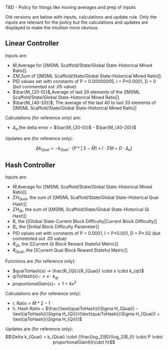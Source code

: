 TBD - Policy for things like moving averages and prep of inputs

Old versions are below with inputs, calculations and update rule. Only the inputs are relevant for the policy but the calculations and updates are displayed to make the intuition more obvious.

## Linear Controller

Inputs are:
- $\bar{M}$,Average for [[MSML Scaffold/State/Global State-Historical Mined Ratio]].
- $\Sigma M$,Sum of [[MSML Scaffold/State/Global State-Historical Mined Ratio]].
- PID values set with constants of P = 0.00000005, I = P\*0.0001, D = 0 (but commented out .05 value)
-  $\bar{M_{20-0}}$,Average of last 20 elements of the [[MSML Scaffold/State/Global State-Historical Mined Ratio]].
- $\bar{M_{40-20}}$, The average of the last 40 to last 20 elements of [[MSML Scaffold/State/Global State-Historical Mined Ratio]]

Calculations (for reference only) are:
- $\Delta_e$,the delta error = $\bar{M_{20-0}}$ - $\bar{M_{40-20}}$

Updates are (for reference only):

$$\Delta k_{Quai} = -k_{Quai} \cdot (P*[.5-\bar{M}] + I\cdot \Sigma M + D \cdot \Delta_e)$$

## Hash Controller

Inputs are:
- $\bar{M}$,Average for [[MSML Scaffold/State/Global State-Historical Mined Ratio]].
- $\Sigma H_{Quai}$, the sum of [[MSML Scaffold/State/Global State-Historical Quai Hash]]
- $\Sigma H_{Qi}$, the sum of [[MSML Scaffold/State/Global State-Historical Qi Hash]]
- B, the [[Global State-Current Block Difficulty|Current Block Difficulty]]
- $B_I$, the [[Initial Block Difficulty Parameter]]
- PID values set with constants of P = 0.0001, I = P\*0.001, D = P\*.02 (but commented out .05 value)
- $R_{Qi}$, the [[Current Qi Block Reward Stateful Metric]]
- $R_{Quai}$, the [[Current Quai Block Reward Stateful Metric]]

Functions are (for reference only):
- $quaiToHash(x) -> \frac{R_{Qi}}{R_{Quai}} \cdot x \cdot k_{qi}$
- $qiToHash(x) ->  x \cdot k_{qi}$
- $proportionalGain(x)-> 1 + 4 x^2$

Calculations are (for reference only):
- r, Ratio = $\bar{M}*2-1$ 
- h, Hash Ratio = $\frac{\text{quaiToHash}(\Sigma H_{Quai}) - \text{qiToHash}(\Sigma H_{Qi})}{\text{quaiToHash}(\Sigma H_{Quai}) + \text{qiToHash}(\Sigma H_{Qi})}$

Updates are (for reference only):
$$\Delta k_{Quai} = k_{Quai} \cdot (\frac{log_2(B)}{log_2(B_I)} \cdot P \cdot proportionalGain(h)\cdot h)$$
